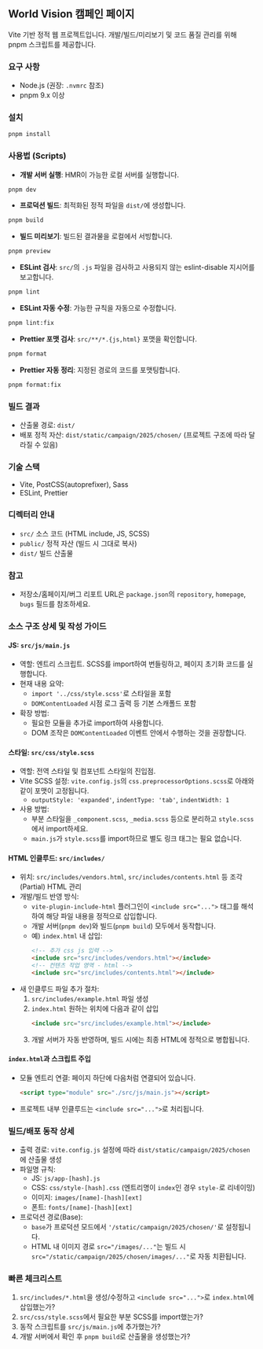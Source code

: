 ## World Vision 캠페인 페이지

Vite 기반 정적 웹 프로젝트입니다. 개발/빌드/미리보기 및 코드 품질 관리를 위해 pnpm 스크립트를 제공합니다.

### 요구 사항
- Node.js (권장: `.nvmrc` 참조)
- pnpm 9.x 이상

### 설치
```bash
pnpm install
```

### 사용법 (Scripts)
- **개발 서버 실행**: HMR이 가능한 로컬 서버를 실행합니다.
```bash
pnpm dev
```

- **프로덕션 빌드**: 최적화된 정적 파일을 `dist/`에 생성합니다.
```bash
pnpm build
```

- **빌드 미리보기**: 빌드된 결과물을 로컬에서 서빙합니다.
```bash
pnpm preview
```

- **ESLint 검사**: `src/`의 `.js` 파일을 검사하고 사용되지 않는 eslint-disable 지시어를 보고합니다.
```bash
pnpm lint
```

- **ESLint 자동 수정**: 가능한 규칙을 자동으로 수정합니다.
```bash
pnpm lint:fix
```

- **Prettier 포맷 검사**: `src/**/*.{js,html}` 포맷을 확인합니다.
```bash
pnpm format
```

- **Prettier 자동 정리**: 지정된 경로의 코드를 포맷팅합니다.
```bash
pnpm format:fix
```

### 빌드 결과
- 산출물 경로: `dist/`
- 배포 정적 자산: `dist/static/campaign/2025/chosen/` (프로젝트 구조에 따라 달라질 수 있음)

### 기술 스택
- Vite, PostCSS(autoprefixer), Sass
- ESLint, Prettier

### 디렉터리 안내
- `src/` 소스 코드 (HTML include, JS, SCSS)
- `public/` 정적 자산 (빌드 시 그대로 복사)
- `dist/` 빌드 산출물

### 참고
- 저장소/홈페이지/버그 리포트 URL은 `package.json`의 `repository`, `homepage`, `bugs` 필드를 참조하세요.

### 소스 구조 상세 및 작성 가이드

#### JS: `src/js/main.js`
- 역할: 엔트리 스크립트. SCSS를 import하여 번들링하고, 페이지 초기화 코드를 실행합니다.
- 현재 내용 요약:
  - `import '../css/style.scss'`로 스타일을 포함
  - `DOMContentLoaded` 시점 로그 출력 등 기본 스캐폴드 포함
- 확장 방법:
  - 필요한 모듈을 추가로 import하여 사용합니다.
  - DOM 조작은 `DOMContentLoaded` 이벤트 안에서 수행하는 것을 권장합니다.

#### 스타일: `src/css/style.scss`
- 역할: 전역 스타일 및 컴포넌트 스타일의 진입점.
- Vite SCSS 설정: `vite.config.js`의 `css.preprocessorOptions.scss`로 아래와 같이 포맷이 고정됩니다.
  - `outputStyle: 'expanded'`, `indentType: 'tab'`, `indentWidth: 1`
- 사용 방법:
  - 부분 스타일을 `_component.scss`, `_media.scss` 등으로 분리하고 `style.scss`에서 import하세요.
  - `main.js`가 `style.scss`를 import하므로 별도 링크 태그는 필요 없습니다.

#### HTML 인클루드: `src/includes/`
- 위치: `src/includes/vendors.html`, `src/includes/contents.html` 등 조각(Partial) HTML 관리
- 개발/빌드 반영 방식:
  - `vite-plugin-include-html` 플러그인이 `<include src="...">` 태그를 해석하여 해당 파일 내용을 정적으로 삽입합니다.
  - 개발 서버(`pnpm dev`)와 빌드(`pnpm build`) 모두에서 동작합니다.
  - 예) `index.html` 내 삽입:
    ```html
    <!-- 추가 css js 입력 -->
    <include src="src/includes/vendors.html"></include>
    <!-- 컨텐츠 작업 영역 - html -->
    <include src="src/includes/contents.html"></include>
    ```
- 새 인클루드 파일 추가 절차:
  1) `src/includes/example.html` 파일 생성
  2) `index.html` 원하는 위치에 다음과 같이 삽입
     ```html
     <include src="src/includes/example.html"></include>
     ```
  3) 개발 서버가 자동 반영하며, 빌드 시에는 최종 HTML에 정적으로 병합됩니다.

#### `index.html`과 스크립트 주입
- 모듈 엔트리 연결: 페이지 하단에 다음처럼 연결되어 있습니다.
  ```html
  <script type="module" src="./src/js/main.js"></script>
  ```
- 프로젝트 내부 인클루드는 `<include src="...">`로 처리됩니다.

### 빌드/배포 동작 상세
- 출력 경로: `vite.config.js` 설정에 따라 `dist/static/campaign/2025/chosen`에 산출물 생성
- 파일명 규칙:
  - JS: `js/app-[hash].js`
  - CSS: `css/style-[hash].css` (엔트리명이 `index`인 경우 `style-`로 리네이밍)
  - 이미지: `images/[name]-[hash][ext]`
  - 폰트: `fonts/[name]-[hash][ext]`
- 프로덕션 경로(Base):
  - `base`가 프로덕션 모드에서 `'/static/campaign/2025/chosen/'`로 설정됩니다.
  - HTML 내 이미지 경로 `src="/images/..."`는 빌드 시 `src="/static/campaign/2025/chosen/images/..."`로 자동 치환됩니다.

### 빠른 체크리스트
1) `src/includes/*.html`을 생성/수정하고 `<include src="...">`로 `index.html`에 삽입했는가?
2) `src/css/style.scss`에서 필요한 부분 SCSS를 import했는가?
3) 동작 스크립트를 `src/js/main.js`에 추가했는가?
4) 개발 서버에서 확인 후 `pnpm build`로 산출물을 생성했는가?
